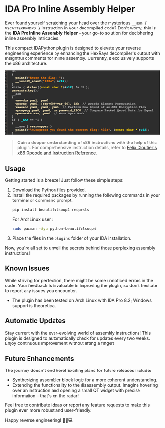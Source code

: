 # IDA Pro Inline Assembly Helper

Ever found yourself scratching your head over the mysterious `__asm { VSCATTERPF0DPD }` instruction in your decompiled code? Don't worry, this is the **IDA Pro Inline Assembly Helper** – your go-to solution for deciphering inline assembly intricacies.

This compact IDAPython plugin is designed to elevate your reverse engineering experience by enhancing the HexRays decompiler's output with insightful comments for inline assembly. Currently, it exclusively supports the x86 architecture.

![Screenshot](./img/example.png)

> Gain a deeper understanding of x86 instructions with the help of this plugin. For comprehensive instruction details, refer to [Felix Cloutier's x86 Opcode and Instruction Reference](https://www.felixcloutier.com/x86/).

## Usage 

Getting started is a breeze! Just follow these simple steps:

1. Download the Python files provided.
2. Install the required packages by running the following commands in your terminal or command prompt:
   ```bash
   pip install beautifulsoup4 requests
   ```
   For ArchLinux user : 
   ```bash
   sudo pacman -Syu python-beautifulsoup4
   ```
3. Place the files in the `plugins` folder of your IDA installation.

Now, you're all set to unveil the secrets behind those perplexing assembly instructions!

## Known Issues

While striving for perfection, there might be some unnoticed errors in the code. Your feedback is invaluable in improving the plugin, so don't hesitate to report any issues you encounter.

- The plugin has been tested on Arch Linux with IDA Pro 8.2; Windows support is theoretical.

## Automatic Updates

Stay current with the ever-evolving world of assembly instructions! This plugin is designed to automatically check for updates every two weeks. Enjoy continuous improvement without lifting a finger!

## Future Enhancements

The journey doesn't end here! Exciting plans for future releases include:

- Synthesizing assembler block logic for a more coherent understanding.
- Extending the functionality to the disassembly output. Imagine hovering over an instruction and opening a small QT widget with precise information – that's on the radar!

Feel free to contribute ideas or report any feature requests to make this plugin even more robust and user-friendly.

Happy reverse engineering! 🕵️‍♂️💻
